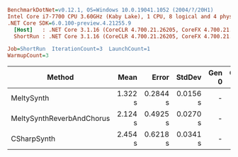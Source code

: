 ``` ini

BenchmarkDotNet=v0.12.1, OS=Windows 10.0.19041.1052 (2004/?/20H1)
Intel Core i7-7700 CPU 3.60GHz (Kaby Lake), 1 CPU, 8 logical and 4 physical cores
.NET Core SDK=6.0.100-preview.4.21255.9
  [Host]   : .NET Core 3.1.16 (CoreCLR 4.700.21.26205, CoreFX 4.700.21.26205), X64 RyuJIT
  ShortRun : .NET Core 3.1.16 (CoreCLR 4.700.21.26205, CoreFX 4.700.21.26205), X64 RyuJIT

Job=ShortRun  IterationCount=3  LaunchCount=1  
WarmupCount=3  

```
|                    Method |    Mean |    Error |   StdDev | Gen 0 | Gen 1 | Gen 2 | Allocated |
|-------------------------- |--------:|---------:|---------:|------:|------:|------:|----------:|
|                MeltySynth | 1.322 s | 0.2844 s | 0.0156 s |     - |     - |     - |         - |
| MeltySynthReverbAndChorus | 2.124 s | 0.4925 s | 0.0270 s |     - |     - |     - |         - |
|               CSharpSynth | 2.454 s | 0.6218 s | 0.0341 s |     - |     - |     - | 1063984 B |
